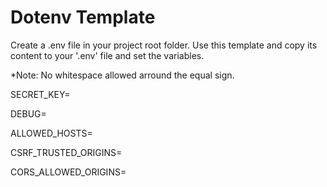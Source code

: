 # Dotenv Template

Create a .env file in your project root folder.
Use this template and copy its content to your '.env' file and set the variables.

*Note: No whitespace allowed arround the equal sign.

SECRET_KEY=

DEBUG=

ALLOWED_HOSTS=

CSRF_TRUSTED_ORIGINS=

CORS_ALLOWED_ORIGINS=

